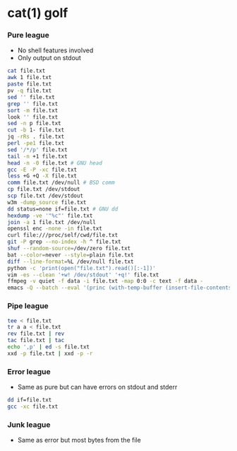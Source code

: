 # cat(1) golf

### Pure league

- No shell features involved
- Only output on stdout

```sh
cat file.txt
awk 1 file.txt
paste file.txt
pv -q file.txt
sed '' file.txt
grep '' file.txt
sort -m file.txt
look '' file.txt
sed -n p file.txt
cut -b 1- file.txt
jq -rRs . file.txt
perl -pe1 file.txt
sed '/*/p' file.txt
tail -n +1 file.txt
head -n -0 file.txt # GNU head
gcc -E -P -xc file.txt
less +G +Q -X file.txt
comm file.txt /dev/null # BSD comm
cp file.txt /dev/stdout
scp file.txt /dev/stdout
w3m -dump_source file.txt
dd status=none if=file.txt # GNU dd
hexdump -ve '"%c"' file.txt
join -a 1 file.txt /dev/null
openssl enc -none -in file.txt
curl file:///proc/self/cwd/file.txt
git -P grep --no-index -h ^ file.txt
shuf --random-source=/dev/zero file.txt
bat --color=never --style=plain file.txt
diff --line-format=%L /dev/null file.txt
python -c 'print(open("file.txt").read()[:-1])'
vim -es --clean '+w! /dev/stdout' '+q!' file.txt
ffmpeg -v quiet -f data -i file.txt -map 0:0 -c text -f data -
emacs -Q --batch --eval '(princ (with-temp-buffer (insert-file-contents "file.txt") (buffer-string)))'
```

### Pipe league

```sh
tee < file.txt
tr a a < file.txt
rev file.txt | rev
tac file.txt | tac
echo ',p' | ed -s file.txt
xxd -p file.txt | xxd -p -r
```

### Error league

- Same as pure but can have errors on stdout and stderr

```sh
dd if=file.txt
gcc -xc file.txt
```

### Junk league

- Same as error but most bytes from the file
